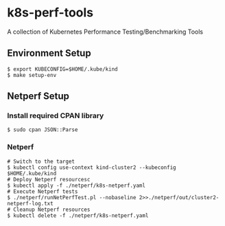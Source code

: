 # k8s-perf-tools

A collection of Kubernetes Performance Testing/Benchmarking Tools

## Environment Setup

```shell
$ export KUBECONFIG=$HOME/.kube/kind
$ make setup-env
```

## Netperf Setup

### Install required CPAN library

```shell
$ sudo cpan JSON::Parse
```
### Netperf

```shell
# Switch to the target
$ kubectl config use-context kind-cluster2 --kubeconfig $HOME/.kube/kind
# Deploy Netperf resourcesc
$ kubectl apply -f ./netperf/k8s-netperf.yaml
# Execute Netperf tests
$ ./netperf/runNetPerfTest.pl --nobaseline 2>>./netperf/out/cluster2-netperf-log.txt
# Cleanup Netperf resources
$ kubectl delete -f ./netperf/k8s-netperf.yaml
```